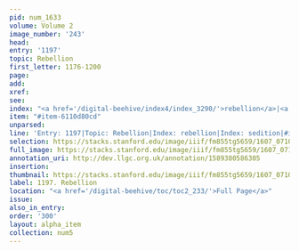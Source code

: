 ```yaml
---
pid: num_1633
volume: Volume 2
image_number: '243'
head:
entry: '1197'
topic: Rebellion
first_letter: 1176-1200
page:
add:
xref:
see:
index: "<a href='/digital-beehive/index4/index_3290/'>rebellion</a>|<a href='/digital-beehive/index4/index_3570/'>sedition</a>"
item: "#item-6110d80cd"
unparsed:
line: 'Entry: 1197|Topic: Rebellion|Index: rebellion|Index: sedition|#item-6110d80cd'
selection: https://stacks.stanford.edu/image/iiif/fm855tg5659/1607_0710/350,1180,2989,1074/full/0/default.jpg
full_image: https://stacks.stanford.edu/image/iiif/fm855tg5659/1607_0710/full/full/0/default.jpg
annotation_uri: http://dev.llgc.org.uk/annotation/1589380586305
insertion:
thumbnail: https://stacks.stanford.edu/image/iiif/fm855tg5659/1607_0710/350,1180,600,180/250,/0/default.jpg
label: 1197. Rebellion
location: "<a href='/digital-beehive/toc/toc2_233/'>Full Page</a>"
issue:
also_in_entry:
order: '300'
layout: alpha_item
collection: num5
---
```

